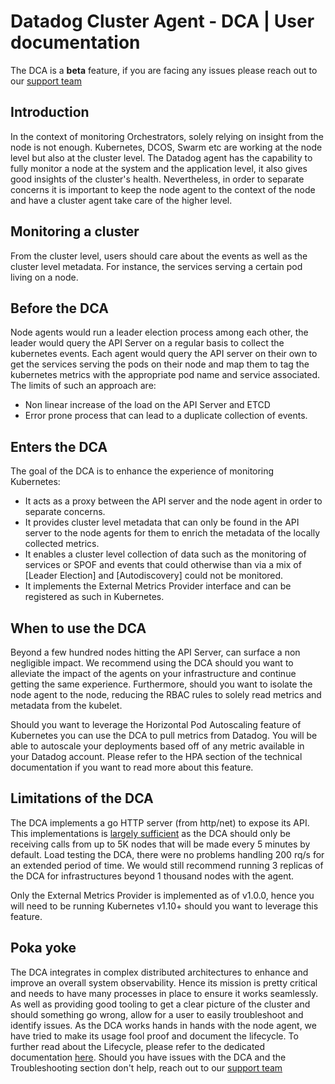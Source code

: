 # Datadog Cluster Agent - DCA | User documentation

The DCA is a **beta** feature, if you are facing any issues please reach out to our [support team](http://docs.datadoghq.com/help)

## Introduction

In the context of monitoring Orchestrators, solely relying on insight from the node is not enough.
Kubernetes, DCOS, Swarm etc are working at the node level but also at the cluster level.
The Datadog agent has the capability to fully monitor a node at the system and the application level, it also gives good insights of the cluster's health.
Nevertheless, in order to separate concerns it is important to keep the node agent to the context of the node and have a cluster agent take care of the higher level.

## Monitoring a cluster

From the cluster level, users should care about the events as well as the cluster level metadata.
For instance, the services serving a certain pod living on a node.

## Before the DCA

Node agents would run a leader election process among each other, the leader would query the API Server on a regular basis to collect the kubernetes events.
Each agent would query the API server on their own to get the services serving the pods on their node and map them to tag the kubernetes metrics with the appropriate pod name and service associated.
The limits of such an approach are:
- Non linear increase of the load on the API Server and ETCD
- Error prone process that can lead to a duplicate collection of events. 

## Enters the DCA

The goal of the DCA is to enhance the experience of monitoring Kubernetes:

* It acts as a proxy between the API server and the node agent in order to separate concerns.
* It provides cluster level metadata that can only be found in the API server to the node agents for them to enrich the metadata of the locally collected metrics.
* It enables a cluster level collection of data such as the monitoring of services or SPOF and events that could otherwise than via a mix of [Leader Election] and [Autodiscovery] could not be monitored.
* It implements the External Metrics Provider interface and can be registered as such in Kubernetes.


## When to use the DCA

Beyond a few hundred nodes hitting the API Server, can surface a non negligible impact.
We recommend using the DCA should you want to alleviate the impact of the agents on your infrastructure and continue getting the same experience.
Furthermore, should you want to isolate the node agent to the node, reducing the RBAC rules to solely read metrics and metadata from the kubelet.

Should you want to leverage the Horizontal Pod Autoscaling feature of Kubernetes you can use the DCA to pull metrics from Datadog.
You will be able to autoscale your deployments based off of any metric available in your Datadog account.
Please refer to the HPA section of the technical documentation if you want to read more about this feature.


## Limitations of the DCA

The DCA implements a go HTTP server (from http/net) to expose its API.
This implementations is [largely sufficient](https://github.com/valyala/fasthttp#http-server-performance-comparison-with-nethttp) as the DCA should only be receiving calls from up to 5K nodes that will be made every 5 minutes by default.
Load testing the DCA, there were no problems handling 200 rq/s for an extended period of time. We would still recommend running 3 replicas of the DCA for infrastructures beyond 1 thousand nodes with the agent.

Only the External Metrics Provider is implemented as of v1.0.0, hence you will need to be running Kubernetes v1.10+ should you want to leverage this feature.


## Poka yoke

The DCA integrates in complex distributed architectures to enhance and improve an overall system observability.
Hence its mission is pretty critical and needs to have many processes in place to ensure it works seamlessly. 
As well as providing good tooling to get a clear picture of the cluster and should something go wrong, allow for a user to easily troubleshoot and identify issues.
As the DCA works hands in hands with the node agent, we have tried to make its usage fool proof and document the lifecycle.
To further read about the Lifecycle, please refer to the dedicated documentation [here](GETTING_STARTED.md).
Should you have issues with the DCA and the Troubleshooting section don't help, reach out to our [support team](mailto:support@datadoghq.com)  
